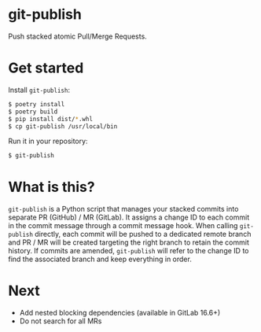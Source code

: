 # git-publish

Push stacked atomic Pull/Merge Requests.

# Get started

Install `git-publish`:

```sh
$ poetry install
$ poetry build
$ pip install dist/*.whl
$ cp git-publish /usr/local/bin
```

Run it in your repository:

```sh
$ git-publish
```

# What is this?

`git-publish` is a Python script that manages your stacked commits into separate PR (GitHub) / MR (GitLab). It assigns a change ID to each commit in the commit message through a commit message hook. When calling `git-publish` directly, each commit will be pushed to a dedicated remote branch and PR / MR will be created targeting the right branch to retain the commit history. If commits are amended, `git-publish` will refer to the change ID to find the associated branch and keep everything in order.

# Next

- Add nested blocking dependencies (available in GitLab 16.6+)
- Do not search for all MRs
